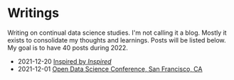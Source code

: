 # Writings

Writing on continual data science studies. I'm not calling it a blog. Mostly it exists to consolidate my thoughts and learnings. Posts will be listed below. My goal is to have 40 posts during 2022.  

* 2021-12-20 [Inspired by _Inspired_](inspired.md)
* 2021-12-01 [Open Data Science Conference, San Francisco, CA](odscwest2021.md)